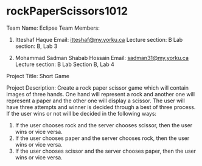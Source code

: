 # rockPaperScissors1012
Team Name: Eclipse
Team Members:
1.	Itteshaf Haque
      Email: itteshaf@my.yorku.ca
      Lecture section: B
      Lab section: B, Lab 3


2.	Mohammad Sadman Shabab Hossain
Email: sadman31@my.yorku.ca
Lecture section: B
Lab Section B, Lab 4


Project Title: Short Game

Project Description: 
Create a rock paper scissor game which will contain images of three hands. One hand will represent a rock and another one will represent a paper and the other one will display a scissor. The user will have three attempts and winner is decided through a best of three process. If the user wins or not will be decided in the following ways: 
1.	If the user chooses rock and the server chooses scissor, then the user wins or vice versa.
2.	If the user chooses paper and the server chooses rock, then the user wins or vice versa.
3.	If the user chooses scissor and the server chooses paper, then the user wins or vice versa.


